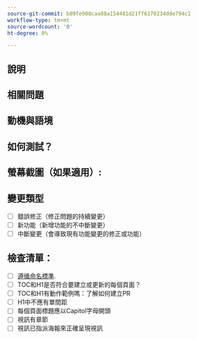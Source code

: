 ```yaml
---
source-git-commit: b89fe908caa88a154481d21ff6170234dde794c1
workflow-type: tm+mt
source-wordcount: '0'
ht-degree: 0%

---
```

<!--- Provide a general summary of your changes in the Title above -->

## 說明

<!--- Describe your changes in detail -->

## 相關問題

<!--- This project only accepts pull requests related to open issues -->
<!--- If suggesting a new feature or change, please discuss it in an issue first -->
<!--- If fixing a bug, there should be an issue describing it with steps to reproduce -->
<!--- Please link to the issue here: -->

## 動機與語境

<!--- Why is this change required? What problem does it solve? -->

## 如何測試？

<!--- Please describe in detail how you tested your changes. -->
<!--- Include details of your testing environment, and the tests you ran to -->
<!--- see how your change affects other areas of the code, etc. -->

## 螢幕截圖（如果適用）:

## 變更類型

<!--- What types of changes does your code introduce? Put an `x` in all the boxes that apply: -->

- [ ] 錯誤修正（修正問題的持續變更）
- [ ] 新功能（新增功能的不中斷變更）
- [ ] 中斷變更（會導致現有功能變更的修正或功能）

## 檢查清單：


<!--- Go over all the following points, and put an `x` in all the boxes that apply. -->
<!--- If you're unsure about any of these, don't hesitate to ask. We're here to help! -->

- [ ] [遵循命名標準]([https://opensource.adobe.com/cla.html](https://wiki.corp.adobe.com/display/DMSArchitecture/Naming+Standards)).
- [ ] TOC和H1是否符合要建立或更新的每個頁面？
- [ ] TOC和H1有動作範例嗎：了解如何建立PR
- [ ] H1中不應有單間距
- [ ] 每個頁面標題應以Capitol字母開頭
- [ ] 視訊有章節
- [ ] 視訊已指派海報來正確呈現視訊
